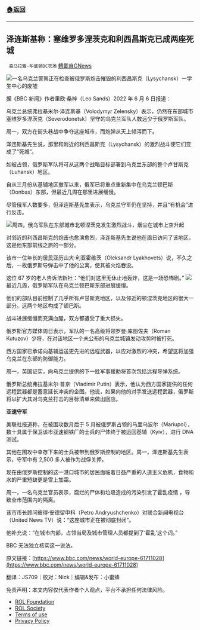 ###  [:house:返回](README.md)
---


## 泽连斯基称：塞维罗多涅茨克和利西昌斯克已成两座死城
` 喜马拉雅-华盛顿DC农场` [轉載自GNews](https://gnews.org/zh-hans/2677848/)

![](https://assets.gnews.org/wp-content/uploads/2022/06/图片3_1654573582.png)一名乌克兰警察正在检查被俄罗斯炮击摧毁的利西昌斯克（Lysychansk）一学生中心的废墟
 
据《BBC 新闻》作者里欧·桑梓（Leo Sands）2022 年 6 月 6 日报道：
 
乌克兰总统弗拉基米尔·泽连斯基（Volodymyr Zelensky）表示，仍然在东部城市塞维罗多涅茨克（Severodonetsk）坚守的乌克兰军队人数远少于俄罗斯军队。
 
周一，双方在街头巷战中争夺这座城市，而炮弹从天上倾泻而下。
 
泽连斯基先生说，那里和附近的利西昌斯克（Lysychansk）的激烈战斗使它们变成了“死城”。
 
如被占领，俄罗斯军队将可从这两个战略目标部署到乌克兰东部的整个卢甘斯克（Luhansk）地区。
 
自从三月份从基辅地区撤军以来，俄军已将重点重新集中在乌克兰顿巴斯（Donbas）东部，但最近几周在那里进展缓慢。
  
尽管俄军人数要多，但泽连斯基先生表示，乌克兰守军仍在坚持，并且“有机会”进行反击。
 
![](https://assets.gnews.org/wp-content/uploads/2022/06/图片4_1654573670.png)周四，俄乌军队在东部城市北顿涅茨克发生激烈战斗，烟尘在城市上空升起
 
对邻近的利西昌斯克的炮击也愈演愈烈，泽连斯基先生说他在周日访问了该地区，这是他东部前线之旅的一部分。
 
该市一位年长的居民亚历山大·利亚霍维茨（Oleksandr Lyakhovets）说，不久之后，一枚俄罗斯导弹击中了他的公寓，使其被火焰吞没。
 
这位 67 岁的老人告诉法新社：“他们对这里无休止地轰炸，这是一场恐怖剧。”
 ![](https://assets.gnews.org/wp-content/uploads/2022/06/图片5_1654573764.png) 
最近几周，俄罗斯军队在乌克兰顿巴斯东部进展缓慢。
 
他们的部队目前控制了几乎所有卢甘斯克地区，以及邻近的顿涅茨克地区的很大一部分。这两个地区构成了顿巴斯。
 
战斗进展缓慢而充满血腥，双方都遭受了重大损失。
 
俄罗斯官方媒体周日表示，军队的一名高级将领罗曼·库图佐夫（Roman Kutuzov）少将，在对该地区一个未公布的乌克兰城镇发动攻势时被打死。
 
西方国家已承诺向基辅运送更先进的远程武器，以应对激烈的冲突，希望这将加强乌克兰在东部的防御能力。
 
周一，英国证实，向乌克兰提供的下一批军事援助将首次包括远程导弹系统。
 
俄罗斯总统弗拉基米尔·普京（Vladimir Putin）表示，他认为西方国家提供的任何远程武器都是蓄意延长冲突的企图。他说，如果向他的对手发送远程武器，俄罗斯将以扩大其对乌克兰打击的目标清单来做出回应。
 
**亚速守军**
 
美联社报道称，在被围攻数月后于 5 月被俄罗斯占领的马里乌波尔（Mariupol），数十具属于保卫该市亚速钢铁厂的士兵的尸体终于被运回基辅（Kyiv），进行 DNA 测试。
 
其他在围攻中幸存下来的士兵被带到俄罗斯控制的地区。周一，泽连斯基先生表示，守军中有 2,500 多人被作为战俘关押。
 
现在由俄罗斯控制的这一港口城市的居民面临着日益严重的人道主义危机，食物和水的严重短缺更是雪上加霜。
 
周一，一名乌克兰官员表示，腐烂的尸体和垃圾造成的污染引发了霍乱疫情 ，导致全市范围内的隔离。
 
该市市长顾问彼得·安德留申科（Petro Andryushchenko）对联合新闻电视台（United News TV）说：“这座城市正在被彻底封闭”。
 
他补充说：“在城市内部，占领当局及城市管理人员都提到了‘霍乱’这个词。”
 
BBC 无法独立核实这一说法。
 
原文链接：[https://www.bbc.com/news/world-europe-61711028](https://www.bbc.com/news/world-europe-61711028)
 
翻译：JS709｜校对：Nick｜编辑&发布：小蜜蜂

免责声明：本文内容仅代表作者个人观点，平台不承担任何法律风险。
  
- [ROL Foundation](https://rolfoundation.org/)
- [ROL Society](https://rolsociety.org/)
- [Terms of use](https://gnews.org/terms-of-use-3/)
- [Privacy Policy](https://gnews.org/privacy-policy/)
